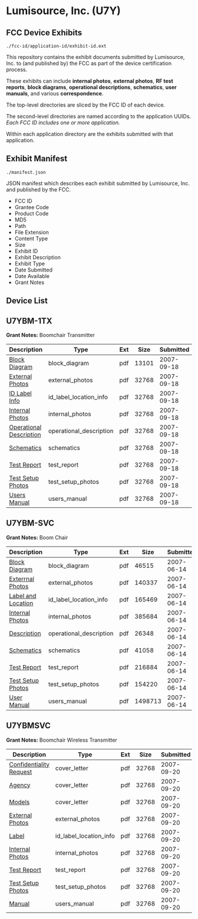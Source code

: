# Lumisource, Inc. (U7Y)
## FCC Device Exhibits

```
./fcc-id/application-id/exhibit-id.ext
```

This repository contains the exhibit documents submitted by Lumisource, Inc. to (and published by) the FCC as part of the device certification process.

These exhibits can include **internal photos**, **external photos**, **RF test reports**, **block diagrams**, **operational descriptions**, **schematics**, **user manuals**, and various **correspondence**.

The top-level directories are sliced by the FCC ID of each device.

The second-level directories are named according to the application UUIDs. *Each FCC ID includes one or more application.*

Within each application directory are the exhibits submitted with that application. 

## Exhibit Manifest

```
./manifest.json
```

JSON manifest which describes each exhibit submitted by Lumisource, Inc. and published by the FCC.

- FCC ID
- Grantee Code
- Product Code
- MD5
- Path
- File Extension
- Content Type
- Size
- Exhibit ID
- Exhibit Description
- Exhibit Type
- Date Submitted
- Date Available
- Grant Notes

## Device List
## U7YBM-1TX
**Grant Notes:** Boomchair Transmitter

| Description | Type | Ext | Size | Submitted | Available |
| ----------- | ---- | --- | ---- | --------- | --------- |
| [Block Diagram](U7YBM-1TX/9d6d5fd69ce2ab9de96f1e68a4361620/844255.pdf) | block_diagram | pdf | 13101 | 2007-09-18 | 2007-09-18 |
| [External Photos](U7YBM-1TX/9d6d5fd69ce2ab9de96f1e68a4361620/844257.pdf) | external_photos | pdf | 32768 | 2007-09-18 | 2007-09-18 |
| [ID Label Info](U7YBM-1TX/9d6d5fd69ce2ab9de96f1e68a4361620/844259.pdf) | id_label_location_info | pdf | 32768 | 2007-09-18 | 2007-09-18 |
| [Internal Photos](U7YBM-1TX/9d6d5fd69ce2ab9de96f1e68a4361620/844258.pdf) | internal_photos | pdf | 32768 | 2007-09-18 | 2007-09-18 |
| [Operational Description](U7YBM-1TX/9d6d5fd69ce2ab9de96f1e68a4361620/844260.pdf) | operational_description | pdf | 32768 | 2007-09-18 | 2007-09-18 |
| [Schematics](U7YBM-1TX/9d6d5fd69ce2ab9de96f1e68a4361620/844256.pdf) | schematics | pdf | 32768 | 2007-09-18 | 2007-09-18 |
| [Test Report](U7YBM-1TX/9d6d5fd69ce2ab9de96f1e68a4361620/844254.pdf) | test_report | pdf | 32768 | 2007-09-18 | 2007-09-18 |
| [Test Setup Photos](U7YBM-1TX/9d6d5fd69ce2ab9de96f1e68a4361620/844261.pdf) | test_setup_photos | pdf | 32768 | 2007-09-18 | 2007-09-18 |
| [Users Manual](U7YBM-1TX/9d6d5fd69ce2ab9de96f1e68a4361620/844262.pdf) | users_manual | pdf | 32768 | 2007-09-18 | 2007-09-18 |
## U7YBM-SVC
**Grant Notes:** Boom Chair

| Description | Type | Ext | Size | Submitted | Available |
| ----------- | ---- | --- | ---- | --------- | --------- |
| [Block Diagram](U7YBM-SVC/838c34a5b97f7dc4d0beae160fb03881/803534.pdf) | block_diagram | pdf | 46515 | 2007-06-14 | 2007-06-14 |
| [Exterrnal Photos](U7YBM-SVC/838c34a5b97f7dc4d0beae160fb03881/803535.pdf) | external_photos | pdf | 140337 | 2007-06-14 | 2007-06-14 |
| [Label and Location](U7YBM-SVC/838c34a5b97f7dc4d0beae160fb03881/803537.pdf) | id_label_location_info | pdf | 165469 | 2007-06-14 | 2007-06-14 |
| [Internal Photos](U7YBM-SVC/838c34a5b97f7dc4d0beae160fb03881/803536.pdf) | internal_photos | pdf | 385684 | 2007-06-14 | 2007-06-14 |
| [Description](U7YBM-SVC/838c34a5b97f7dc4d0beae160fb03881/803538.pdf) | operational_description | pdf | 26348 | 2007-06-14 | 2007-06-14 |
| [Schematics](U7YBM-SVC/838c34a5b97f7dc4d0beae160fb03881/803539.pdf) | schematics | pdf | 41058 | 2007-06-14 | 2007-06-14 |
| [Test Report](U7YBM-SVC/838c34a5b97f7dc4d0beae160fb03881/803540.pdf) | test_report | pdf | 216884 | 2007-06-14 | 2007-06-14 |
| [Test Setup Photos](U7YBM-SVC/838c34a5b97f7dc4d0beae160fb03881/803541.pdf) | test_setup_photos | pdf | 154220 | 2007-06-14 | 2007-06-14 |
| [User Manual](U7YBM-SVC/838c34a5b97f7dc4d0beae160fb03881/803542.pdf) | users_manual | pdf | 1498713 | 2007-06-14 | 2007-06-14 |
## U7YBMSVC
**Grant Notes:** Boomchair Wireless Transmitter

| Description | Type | Ext | Size | Submitted | Available |
| ----------- | ---- | --- | ---- | --------- | --------- |
| [Confidentiality Request](U7YBMSVC/4826925b605e457495460cecc1f40ea2/845566.pdf) | cover_letter | pdf | 32768 | 2007-09-20 | 2007-09-20 |
| [Agency](U7YBMSVC/4826925b605e457495460cecc1f40ea2/845567.pdf) | cover_letter | pdf | 32768 | 2007-09-20 | 2007-09-20 |
| [Models](U7YBMSVC/4826925b605e457495460cecc1f40ea2/845568.pdf) | cover_letter | pdf | 32768 | 2007-09-20 | 2007-09-20 |
| [External Photos](U7YBMSVC/4826925b605e457495460cecc1f40ea2/845558.pdf) | external_photos | pdf | 32768 | 2007-09-20 | 2007-09-20 |
| [Label](U7YBMSVC/4826925b605e457495460cecc1f40ea2/845559.pdf) | id_label_location_info | pdf | 32768 | 2007-09-20 | 2007-09-20 |
| [Internal Photos](U7YBMSVC/4826925b605e457495460cecc1f40ea2/845560.pdf) | internal_photos | pdf | 32768 | 2007-09-20 | 2007-09-20 |
| [Test Report](U7YBMSVC/4826925b605e457495460cecc1f40ea2/845563.pdf) | test_report | pdf | 32768 | 2007-09-20 | 2007-09-20 |
| [Test Setup Photos](U7YBMSVC/4826925b605e457495460cecc1f40ea2/845564.pdf) | test_setup_photos | pdf | 32768 | 2007-09-20 | 2007-09-20 |
| [Manual](U7YBMSVC/4826925b605e457495460cecc1f40ea2/845565.pdf) | users_manual | pdf | 32768 | 2007-09-20 | 2007-09-20 |
